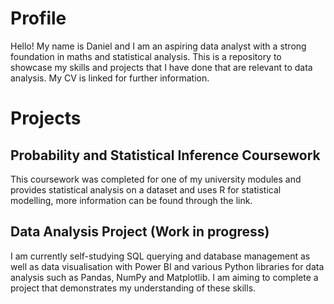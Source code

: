 # Profile
Hello! My name is Daniel and I am an aspiring data analyst with a strong foundation in maths and statistical analysis. This is a repository to showcase my skills and projects that I have done that are relevant to data analysis. My CV is linked for further information.

# Projects

## Probability and Statistical Inference Coursework

This coursework was completed for one of my university modules and provides statistical analysis on a dataset and uses R for statistical modelling, more information can be found through the link.

## Data Analysis Project (Work in progress)
I am currently self-studying SQL querying and database management as well as data visualisation with Power BI and various Python libraries for data analysis such as Pandas, NumPy and Matplotlib.  I am aiming to complete a project that demonstrates my understanding of these skills.
  

